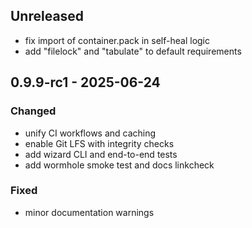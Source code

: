 ## Unreleased
- fix import of container.pack in self-heal logic
- add "filelock" and "tabulate" to default requirements

## 0.9.9-rc1 - 2025-06-24
### Changed
- unify CI workflows and caching
- enable Git LFS with integrity checks
- add wizard CLI and end-to-end tests
- add wormhole smoke test and docs linkcheck
### Fixed
- minor documentation warnings
